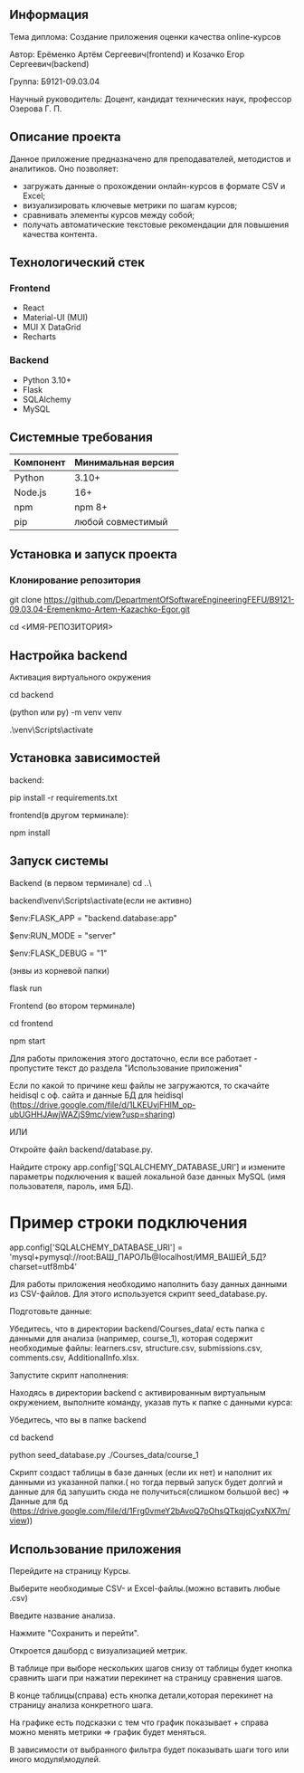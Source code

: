 ## Информация
Тема диплома: Создание приложения оценки качества online-курсов

Автор: Ерёменко Артём Сергеевич(frontend) и Козачко Егор Сергеевич(backend)

Группа: Б9121-09.03.04

Научный руководитель: Доцент, кандидат технических наук, профессор Озерова Г. П.
## Описание проекта

Данное приложение предназначено для преподавателей, методистов и аналитиков. Оно позволяет:

- загружать данные о прохождении онлайн-курсов в формате CSV и Excel;
- визуализировать ключевые метрики по шагам курсов;
- сравнивать элементы курсов между собой;
- получать автоматические текстовые рекомендации для повышения качества контента.

## Технологический стек

### Frontend

- React  
- Material-UI (MUI)  
- MUI X DataGrid  
- Recharts  

### Backend

- Python 3.10+  
- Flask  
- SQLAlchemy  
- MySQL  

## Системные требования

| Компонент       | Минимальная версия |
|-----------------|--------------------|
| Python          | 3.10+              |
| Node.js         | 16+                |
| npm             | npm 8+             |
| pip             | любой совместимый  |

## Установка и запуск проекта

### Клонирование репозитория

git clone https://github.com/DepartmentOfSoftwareEngineeringFEFU/B9121-09.03.04-Eremenkmo-Artem-Kazachko-Egor.git

cd <ИМЯ-РЕПОЗИТОРИЯ>
## Настройка backend
Активация виртуального окружения

cd backend

(python или py) -m venv venv

.\venv\Scripts\activate

## Установка зависимостей

backend:

pip install -r requirements.txt

frontend(в другом терминале):

npm install

##  Запуск системы
Backend (в первом терминале)
cd ..\

backend\venv\Scripts\activate(если не активно)

$env:FLASK_APP = "backend.database:app"

$env:RUN_MODE = "server"

$env:FLASK_DEBUG = "1" 

(энвы из корневой папки)

flask run

Frontend (во втором терминале)

cd frontend

npm start

Для работы приложения этого достаточно, если все работает - пропустите текст до раздела "Использование приложения"

Если по какой то причине кеш файлы не загружаются, то скачайте heidisql с оф. сайта и данные БД для heidisql (https://drive.google.com/file/d/1LKEUvjFHlM_op-ubUGHHJAwjWAZjS9mc/view?usp=sharing)

ИЛИ

Откройте файл backend/database.py.

Найдите строку app.config['SQLALCHEMY_DATABASE_URI'] и измените параметры подключения к вашей локальной базе данных MySQL (имя пользователя, пароль, имя БД).
# Пример строки подключения
app.config['SQLALCHEMY_DATABASE_URI'] = 'mysql+pymysql://root:ВАШ_ПАРОЛЬ@localhost/ИМЯ_ВАШЕЙ_БД?charset=utf8mb4'

Для работы приложения необходимо наполнить базу данных данными из CSV-файлов. Для этого используется скрипт seed_database.py.

Подготовьте данные:

Убедитесь, что в директории backend/Courses_data/ есть папка с данными для анализа (например, course_1), которая содержит необходимые файлы: learners.csv, structure.csv, submissions.csv, comments.csv, AdditionalInfo.xlsx.

Запустите скрипт наполнения:

Находясь в директории backend с активированным виртуальным окружением, выполните команду, указав путь к папке с данными курса:

Убедитесь, что вы в папке backend

cd backend

python seed_database.py ./Courses_data/course_1

Скрипт создаст таблицы в базе данных (если их нет) и наполнит их данными из указанной папки.( но тогда первый запуск будет долгий и данные для бд запушить сюда не получиться(слишком большой вес) => Данные для бд (https://drive.google.com/file/d/1Frg0vmeY2bAvoQ7pOhsQTkqjqCyxNX7m/view))

## Использование приложения
Перейдите на страницу Курсы.

Выберите необходимые CSV- и Excel-файлы.(можно вставить любые .csv)

Введите название анализа.

Нажмите "Сохранить и перейти".

Откроется дашборд с визуализацией метрик. 

В таблице при выборе нескольких шагов снизу от таблицы будет кнопка сравнить шаги при нажатии перекинет на страницу сравнения шагов.

В конце таблицы(справа) есть кнопка детали,которая перекинет на страницу анализа конкретного шага.

На графике есть подсказки с тем что график показывает + справа можно менять метрики => график будет меняться.

В зависимости от выбранного фильтра будет показывать шаги того или иного модуля\модулей.

